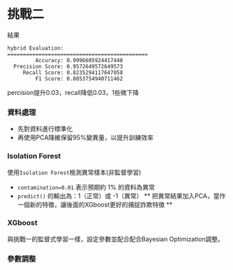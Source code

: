 # 挑戰二
結果
```
hybrid Evaluation:
=============================================
         Accuracy: 0.9996605924417448
  Precision Score: 0.9572649572649573
     Recall Score: 0.8235294117647058
         F1 Score: 0.8853754940711462
```
percision提升0.03，recall降低0.03，1些微下降
### 資料處理
- 先對資料進行標準化
- 再使用PCA降維保留95%變異量，以提升訓練效率
### Isolation Forest
使用`Isolation Forest`檢測異常樣本(非監督學習)
- `contamination=0.01` 表示預期約 1% 的資料為異常
- `predict()` 的輸出為：1（正常）或 -1（異常）
** 把異常結果加入PCA，當作一個新的特徵，讓後面的XGboost更好的捕捉詐欺特徵 **
### XGboost
與挑戰一的監督式學習一樣，設定參數並配合配合Bayesian Optimization調整。

### 參數調整
